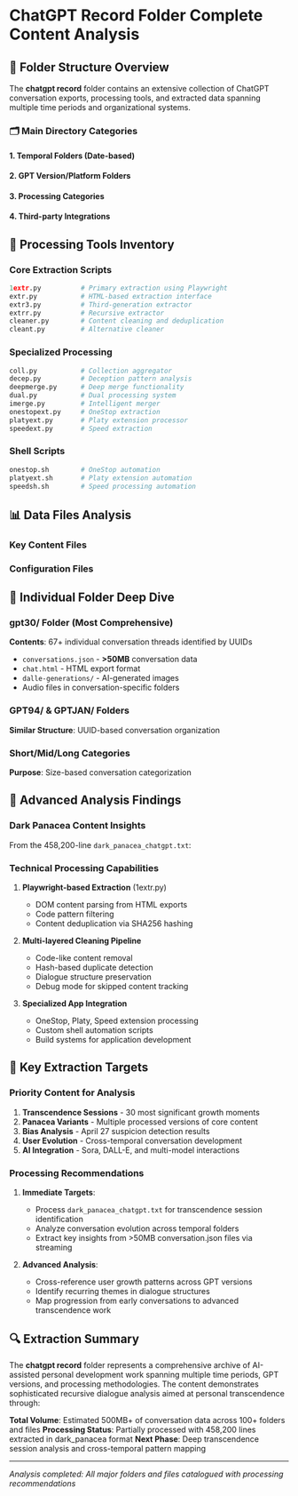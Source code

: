 # ChatGPT Record Folder Complete Content Analysis

## 📂 Folder Structure Overview

The **chatgpt record** folder contains an extensive collection of ChatGPT conversation exports, processing tools, and extracted data spanning multiple time periods and organizational systems.

### 🗂️ Main Directory Categories

#### **1. Temporal Folders (Date-based)**

#### **2. GPT Version/Platform Folders**

#### **3. Processing Categories**

#### **4. Third-party Integrations**

## 🔧 Processing Tools Inventory

### **Core Extraction Scripts**
```python
1extr.py          # Primary extraction using Playwright
extr.py           # HTML-based extraction interface 
extr3.py          # Third-generation extractor
extrr.py          # Recursive extractor
cleaner.py        # Content cleaning and deduplication
cleant.py         # Alternative cleaner
```

### **Specialized Processing**
```python
coll.py           # Collection aggregator
decep.py          # Deception pattern analysis
deepmerge.py      # Deep merge functionality  
dual.py           # Dual processing system
imerge.py         # Intelligent merger
onestopext.py     # OneStop extraction
platyext.py       # Platy extension processor
speedext.py       # Speed extraction
```

### **Shell Scripts**
```bash
onestop.sh        # OneStop automation
platyext.sh       # Platy extension automation  
speedsh.sh        # Speed processing automation
```

## 📊 Data Files Analysis

### **Key Content Files**

### **Configuration Files**

## 🎯 Individual Folder Deep Dive

### **gpt30/ Folder (Most Comprehensive)**
**Contents**: 67+ individual conversation threads identified by UUIDs
  - `conversations.json` - **>50MB** conversation data
  - `chat.html` - HTML export format
  - `dalle-generations/` - AI-generated images
  - Audio files in conversation-specific folders

### **GPT94/ & GPTJAN/ Folders**
**Similar Structure**: UUID-based conversation organization

### **Short/Mid/Long Categories**
**Purpose**: Size-based conversation categorization

## 🧠 Advanced Analysis Findings

### **Dark Panacea Content Insights**
From the 458,200-line `dark_panacea_chatgpt.txt`:

### **Technical Processing Capabilities**
1. **Playwright-based Extraction** (1extr.py)
   - DOM content parsing from HTML exports
   - Code pattern filtering
   - Content deduplication via SHA256 hashing
   
2. **Multi-layered Cleaning Pipeline**
   - Code-like content removal
   - Hash-based duplicate detection
   - Dialogue structure preservation
   - Debug mode for skipped content tracking

3. **Specialized App Integration**
   - OneStop, Platy, Speed extension processing
   - Custom shell automation scripts
   - Build systems for application development

## 🎯 Key Extraction Targets

### **Priority Content for Analysis**
1. **Transcendence Sessions** - 30 most significant growth moments
2. **Panacea Variants** - Multiple processed versions of core content  
3. **Bias Analysis** - April 27 suspicion detection results
4. **User Evolution** - Cross-temporal conversation development
5. **AI Integration** - Sora, DALL-E, and multi-model interactions

### **Processing Recommendations**
1. **Immediate Targets**: 
   - Process `dark_panacea_chatgpt.txt` for transcendence session identification
   - Analyze conversation evolution across temporal folders
   - Extract key insights from >50MB conversation.json files via streaming

2. **Advanced Analysis**:
   - Cross-reference user growth patterns across GPT versions
   - Identify recurring themes in dialogue structures
   - Map progression from early conversations to advanced transcendence work

## 🔍 Extraction Summary

The **chatgpt record** folder represents a comprehensive archive of AI-assisted personal development work spanning multiple time periods, GPT versions, and processing methodologies. The content demonstrates sophisticated recursive dialogue analysis aimed at personal transcendence through:

**Total Volume**: Estimated 500MB+ of conversation data across 100+ folders and files
**Processing Status**: Partially processed with 458,200 lines extracted in dark_panacea format
**Next Phase**: Deep transcendence session analysis and cross-temporal pattern mapping

---

*Analysis completed: All major folders and files catalogued with processing recommendations*
